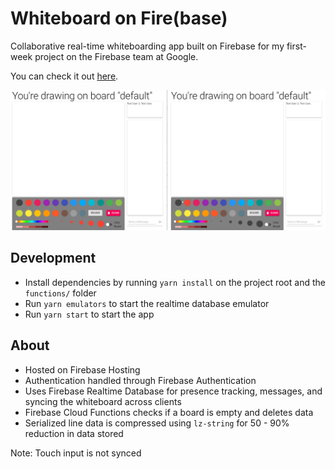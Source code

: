 # Whiteboard on Fire(base)
Collaborative real-time whiteboarding app built on Firebase for my first-week project on the Firebase team at Google.

You can check it out [here](https://wbof.kevinleung.dev/).

![](preview.gif?raw=true)

## Development
- Install dependencies by running `yarn install` on the project root and the `functions/` folder
- Run `yarn emulators` to start the realtime database emulator
- Run `yarn start` to start the app

## About
- Hosted on Firebase Hosting
- Authentication handled through Firebase Authentication
- Uses Firebase Realtime Database for presence tracking, messages, and syncing the whiteboard across clients
- Firebase Cloud Functions checks if a board is empty and deletes data
- Serialized line data is compressed using `lz-string` for 50 - 90% reduction in data stored

Note: Touch input is not synced
